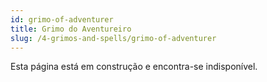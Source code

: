 ```yaml
---
id: grimo-of-adventurer
title: Grimo do Aventureiro
slug: /4-grimos-and-spells/grimo-of-adventurer
---
```


Esta página está em construção e encontra-se indisponível.
